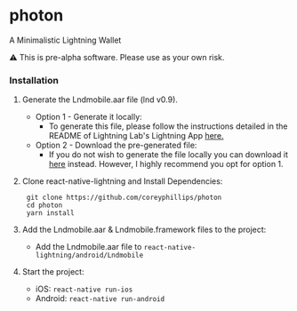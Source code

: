 # photon
A Minimalistic Lightning Wallet

:warning: This is pre-alpha software. Please use as your own risk.

### Installation
1. Generate the Lndmobile.aar file (lnd v0.9).
    - Option 1 - Generate it locally:
        - To generate this file, please follow the instructions detailed in the README of Lightning Lab's Lightning App [here.](https://github.com/lightninglabs/lightning-app/tree/master/mobile)
    - Option 2 - Download the pre-generated file:
        - If you do not wish to generate the file locally you can download it [here](https://github.com/coreyphillips/photon/releases/tag/v0.0.1) instead. However, I highly recommend you opt for option 1.
2. Clone react-native-lightning and Install Dependencies:
   ```
    git clone https://github.com/coreyphillips/photon
    cd photon
    yarn install
    ```
3. Add the Lndmobile.aar & Lndmobile.framework files to the project:
    - Add the Lndmobile.aar file to `react-native-lightning/android/Lndmobile`

4. Start the project:
    - iOS: `react-native run-ios`
    - Android: `react-native run-android`
